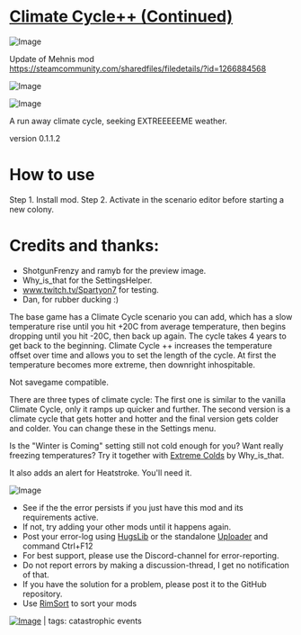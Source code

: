 # [Climate Cycle++ (Continued)](https://steamcommunity.com/sharedfiles/filedetails/?id=2024296023)

![Image](https://i.imgur.com/buuPQel.png)

Update of Mehnis mod
https://steamcommunity.com/sharedfiles/filedetails/?id=1266884568

![Image](https://i.imgur.com/pufA0kM.png)
	
![Image](https://i.imgur.com/Z4GOv8H.png)

A run away climate cycle, seeking EXTREEEEEME weather.

version 0.1.1.2

# How to use


Step 1. Install mod.
Step 2. Activate in the scenario editor before starting a new colony.

# Credits and thanks:


- ShotgunFrenzy and ramyb for the preview image.
- Why_is_that for the SettingsHelper.
- www.twitch.tv/Spartyon7 for testing.
- Dan, for rubber ducking :)

The base game has a Climate Cycle scenario you can add, which has a slow temperature rise until you hit +20C from average temperature, then begins dropping until you hit -20C, then back up again.  The cycle takes 4 years to get back to the beginning. Climate Cycle ++ increases the temperature offset over time and allows you to set the length of the cycle. At first the temperature becomes more extreme, then downright inhospitable.

Not savegame compatible.

There are three types of climate cycle: The first one is similar to the vanilla Climate Cycle, only it ramps up quicker and further. The second version is a climate cycle that gets hotter and hotter and the final version gets colder and colder. You can change these in the Settings menu.

Is the "Winter is Coming" setting still not cold enough for you? Want really freezing temperatures? Try it together with [Extreme Colds](http://steamcommunity.com/sharedfiles/filedetails/?id=949225013) by Why_is_that.

It also adds an alert for Heatstroke. You'll need it.

![Image](https://i.imgur.com/PwoNOj4.png)



-  See if the the error persists if you just have this mod and its requirements active.
-  If not, try adding your other mods until it happens again.
-  Post your error-log using [HugsLib](https://steamcommunity.com/workshop/filedetails/?id=818773962) or the standalone [Uploader](https://steamcommunity.com/sharedfiles/filedetails/?id=2873415404) and command Ctrl+F12
-  For best support, please use the Discord-channel for error-reporting.
-  Do not report errors by making a discussion-thread, I get no notification of that.
-  If you have the solution for a problem, please post it to the GitHub repository.
-  Use [RimSort](https://github.com/RimSort/RimSort/releases/latest) to sort your mods

 

[![Image](https://img.shields.io/github/v/release/emipa606/ClimateCyclePlusPlus?label=latest%20version&style=plastic&color=9f1111&labelColor=black)](https://steamcommunity.com/sharedfiles/filedetails/changelog/2024296023) | tags:  catastrophic events
